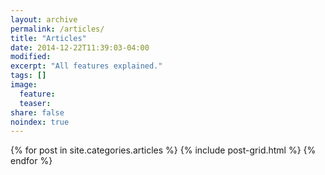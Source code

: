 ```yaml
---
layout: archive
permalink: /articles/
title: "Articles"
date: 2014-12-22T11:39:03-04:00
modified:
excerpt: "All features explained."
tags: []
image:
  feature:
  teaser:
share: false
noindex: true
---
```


<div class="tiles">
{% for post in site.categories.articles %}
  {% include post-grid.html %}
{% endfor %}
</div><!-- /.tiles -->
